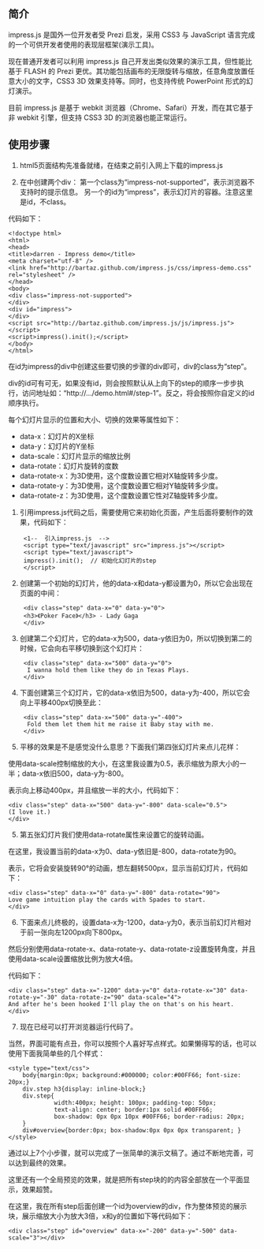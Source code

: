   
## 简介
impress.js 是国外一位开发者受 Prezi 启发，采用 CSS3 与 JavaScript 语言完成的一个可供开发者使用的表现层框架(演示工具)。

  现在普通开发者可以利用 impress.js 自己开发出类似效果的演示工具，但性能比基于 FLASH 的 Prezi 更优。其功能包括画布的无限旋转与缩放，任意角度放置任意大小的文字，CSS3 3D 效果支持等。同时，也支持传统 PowerPoint 形式的幻灯演示。

  目前 impress.js 是基于 webkit 浏览器（Chrome、Safari）开发，而在其它基于非 webkit 引擎，但支持 CSS3 3D 的浏览器也能正常运行。

## 使用步骤

1. html5页面结构先准备就绪，在</body>结束之前引入网上下载的impress.js

2. 在<body>中创建两个div： 
第一个class为“impress-not-supported”，表示浏览器不支持时的提示信息。
另一个的id为“impress”，表示幻灯片的容器。注意这里是id，不class。

代码如下：

    <!doctype html>
	<html>
	<head>
	<title>darren - Impress demo</title>
	<meta charset="utf-8" />
	<link href="http://bartaz.github.com/impress.js/css/impress-demo.css" rel="stylesheet" />
	</head>	
	<body>
    <div class="impress-not-supported">
    </div>
	<div id="impress">
	</div>
	<script src="http://bartaz.github.com/impress.js/js/impress.js"></script>
	<script>impress().init();</script>
	</body>
	</html>


在id为impress的div中创建这些要切换的步骤的div即可，div的class为“step”。

div的id可有可无，如果没有id，则会按照默认从上向下的step的顺序一步步执行，访问地址如：“http://.../demo.html#/step-1”。反之，将会按照你自定义的id顺序执行。

每个幻灯片显示的位置和大小、切换的效果等属性如下：

- data-x：幻灯片的X坐标
- data-y：幻灯片的Y坐标
- data-scale：幻灯片显示的缩放比例
- data-rotate：幻灯片旋转的度数
- data-rotate-x：为3D使用，这个度数设置它相对X轴旋转多少度。
- data-rotate-y：为3D使用，这个度数设置它相对Y轴旋转多少度。
- data-rotate-z：为3D使用，这个度数设置它性对Z轴旋转多少度。


1. 引用impress.js代码之后，需要使用它来初始化页面，产生后面将要制作的效果，代码如下：

    	<1--  引入impress.js  -->
		<script type="text/javascript" src="impress.js"></script>
		<script type="text/javascript">
    	impress().init();  // 初始化幻灯片的step
		</script>

2. 创建第一个初始的幻灯片，他的data-x和data-y都设置为0，所以它会出现在页面的中间：

		<div class="step" data-x="0" data-y="0">
    	<h3>《Poker Face》</h3> - Lady Gaga
		</div>

3. 创建第二个幻灯片，它的data-x为500，data-y依旧为0，所以切换到第二的时候，它会向右平移切换到这个幻灯片：

		<div class="step" data-x="500" data-y="0">
   		 I wanna hold them like they do in Texas Plays.
		</div>

4. 下面创建第三个幻灯片，它的data-x依旧为500，data-y为-400，所以它会向上平移400px切换至此：

		<div class="step" data-x="500" data-y="-400">
   		 Fold them let them hit me raise it Baby stay with me.
		</div>

4. 平移的效果是不是感觉没什么意思？下面我们第四张幻灯片来点儿花样：

使用data-scale控制缩放的大小，在这里我设置为0.5，表示缩放为原大小的一半；data-x依旧500，data-y为-800。

表示向上移动400px，并且缩放一半的大小，代码如下：

	<div class="step" data-x="500" data-y="-800" data-scale="0.5">
    (I love it.)
	</div>

5. 第五张幻灯片我们使用data-rotate属性来设置它的旋转动画。

在这里，我设置当前的data-x为0、data-y依旧是-800，data-rotate为90。

表示，它将会安装旋转90°的动画，想左翻转500px，显示当前幻灯片，代码如下：

	<div class="step" data-x="0" data-y="-800" data-rotate="90">
    Love game intuition play the cards with Spades to start.
	</div>

6. 下面来点儿终极的，设置data-x为-1200，data-y为0，表示当前幻灯片相对于前一张向左1200px向下800px。

然后分别使用data-rotate-x、data-rotate-y、data-rotate-z设置旋转角度，并且使用data-scale设置缩放比例为放大4倍。

代码如下：

	<div class="step" data-x="-1200" data-y="0" data-rotate-x="30" data-rotate-y="-30" data-rotate-z="90" data-scale="4">
    And after he's been hooked I'll play the on that's on his heart.
	</div>

7. 现在已经可以打开浏览器运行代码了。

当然，界面可能有点丑，你可以按照个人喜好写点样式。如果懒得写的话，也可以使用下面我简单些的几个样式：

	<style type="text/css">
        body{margin:0px; background:#000000; color:#00FF66; font-size: 20px;}
        div.step h3{display: inline-block;}
        div.step{
                 width:400px; height: 100px; padding-top: 50px; 
                 text-align: center; border:1px solid #00FF66; 
                 box-shadow: 0px 0px 10px #00FF66; border-radius: 20px;
        }
        div#overview{border:0px; box-shadow:0px 0px 0px transparent; }
    </style>
通过以上7个小步骤，就可以完成了一张简单的演示文稿了。通过不断地完善，可以达到最终的效果。

这里还有一个全局预览的效果，就是把所有step块的的内容全部放在一个平面显示，效果超赞。

在这里，我在所有step后面创建一个id为overview的div，作为整体预览的展示块，展示缩放大小为放大3倍，x和y的位置如下等代码如下：

	<div class="step" id="overview" data-x="-200" data-y="-500" data-scale="3"></div>

